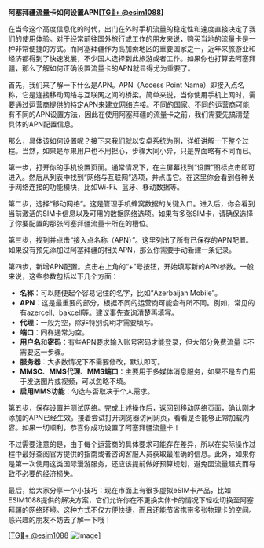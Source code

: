 **阿塞拜疆流量卡如何设置APN[[TG💪+ @esim1088](https://t.me/s/esim1088)]**

在当今这个高度信息化的时代，出门在外时手机流量的稳定性和速度直接决定了我们的使用体验。对于经常前往国外旅行或工作的朋友来说，购买当地的流量卡是一种非常便捷的方式。而阿塞拜疆作为高加索地区的重要国家之一，近年来旅游业和经济都得到了快速发展，不少国人选择到此旅游或者工作。如果你也打算去阿塞拜疆，那么了解如何正确设置流量卡的APN就显得尤为重要了。

首先，我们来了解一下什么是APN。APN（Access Point Name）即接入点名称，它是连接移动网络与互联网之间的桥梁。简单来说，当你使用手机上网时，需要通过运营商提供的特定APN来建立网络连接。不同的国家、不同的运营商可能有不同的APN设置方法，因此在使用阿塞拜疆的流量卡之前，我们需要先搞清楚具体的APN配置信息。

那么，具体该如何设置呢？接下来我们就以安卓系统为例，详细讲解一下整个过程。当然，如果是苹果用户也不用担心，步骤大同小异，只是界面略有不同而已。

第一步，打开你的手机设置页面。通常情况下，在主屏幕找到“设置”图标点击即可进入。然后从列表中找到“网络与互联网”选项，并点击它。在这里你会看到各种关于网络连接的功能模块，比如Wi-Fi、蓝牙、移动数据等。

第二步，选择“移动网络”。这是管理手机蜂窝数据的关键入口。进入后，你会看到当前激活的SIM卡信息以及可用的数据网络选项。如果有多张SIM卡，请确保选择了你要配置的那张阿塞拜疆流量卡所在的槽位。

第三步，找到并点击“接入点名称（APN）”。这里列出了所有已保存的APN配置。如果没有预先添加过阿塞拜疆的相关APN，那么你需要手动新建一条记录。

第四步，新增APN配置。点击右上角的“+”号按钮，开始填写新的APN参数。一般来说，这些参数包括以下几个方面：
- **名称**：可以随便起个容易记住的名字，比如“Azerbaijan Mobile”。
- **APN**：这是最重要的部分，根据不同的运营商可能会有所不同。例如，常见的有azercell、bakcell等。建议事先查询清楚再填写。
- **代理**：一般为空，除非特别说明才需要填写。
- **端口**：同样通常为空。
- **用户名**和**密码**：有些APN要求输入账号密码才能登录，但大部分免费流量卡不需要这一步骤。
- **服务器**：大多数情况下不需要修改，默认即可。
- **MMSC**、**MMS代理**、**MMS端口**：主要用于多媒体消息服务，如果不是专门用于发送图片或视频，可以忽略不填。
- **启用MMS功能**：勾选与否取决于个人需求。

第五步，保存设置并测试网络。完成上述操作后，返回到移动网络页面，确认刚才添加的APN已经生效。接着尝试打开浏览器访问网页，看看是否能够正常加载内容。如果一切顺利，恭喜你成功设置了阿塞拜疆流量卡！

不过需要注意的是，由于每个运营商的具体要求可能存在差异，所以在实际操作过程中最好查阅官方提供的指南或者咨询客服人员获取最准确的信息。此外，如果你是第一次使用这类国际漫游服务，还应该提前做好预算规划，避免因流量超支而导致不必要的经济损失。

最后，给大家分享一个小技巧：现在市面上有很多虚拟eSIM卡产品，比如ESIM1088提供的解决方案，它们允许你在不更换实体卡的情况下轻松切换至阿塞拜疆的网络环境。这种方式不仅方便快捷，而且还能节省携带多张物理卡的空间。感兴趣的朋友不妨去了解一下哦！

[[TG💪+ @esim1088](https://t.me/s/esim1088) ![Image](https://i.postimg.cc/4NQfJmqS/Snipaste-2025-05-13-00-14-12.png)]